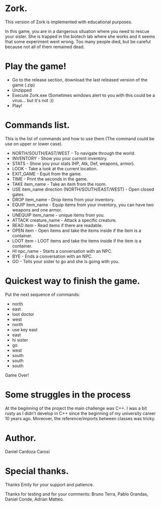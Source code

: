 # Zork.
This version of Zork is implemented with educational purposes.

In this game, you are in a dangerous situation where you need to rescue your sister. She is trapped in the biotech lab where she works and it seems that some experiment went wrong. Too many people died, but be careful because not all of them remained dead.

# Play the game!
- Go to the release section, download the last released version of the game (.zip)
- Unzipped
- Execute Zork.exe (Sometimes windows alert to you with this could be a virus... but it's not :))
- Play!

# Commands list.
This is the list of commands and how to use them (The command could be use on upper or lower case).
- NORTH/SOUTH/EAST/WEST - To navigate through the world.
- INVENTORY - Show you your current inventory.
- STATS - Show you your stats (HP, Atk, Def, weapons, armor).
- LOOK - Take a look at the current location.
- EXIT_GAME - Equit from the game.
- TIME - Print the seconds in the game.
- TAKE item_name - Take an item from the room.
- USE item_name direction (NORTH/SOUTH/EAST/WEST)  - Open closed gates.
- DROP item_name - Drop items from your inventory.
- EQUIP item_name - Equip items from your inventory, you can have two weapons and one armor.
- UNEQUIP item_name - unique items from you.
- ATTACK creature_name - Attack a specific creature.
- READ item - Read items if there are readable.
- OPEN item - Open items and take the items inside if the item is a container.
- LOOT item - LOOT items and take the items inside if the item is a container.
- HI npc_name - Starts a conversation with an NPC.
- BYE - Ends a conversation with an NPC.
- GO - Tells your sister to go and she is going with you.

# Quickest way to finish the game.
Put the next sequence of commands:
- north
- east
- loot doctor
- west
- north
- use key east
- east
- hi sister
- go
- west
- south
- south
- south
		
Game Over!

# Some struggles in the process
At the beginning of the project the main challenge was C++. I was a bit rusty as I didn't develop in C++ since the beginning of my university career 10 years ago. Moreover, the reference/imports between classes was tricky.
	
# Author.
Daniel Cardoza Carosi

# Special thanks.
Thanks Emily for your support and patience.

Thanks for testing and for your comments: Bruno Terra, Pablo Grandas, Daniel Conde, Adrian Matteo.